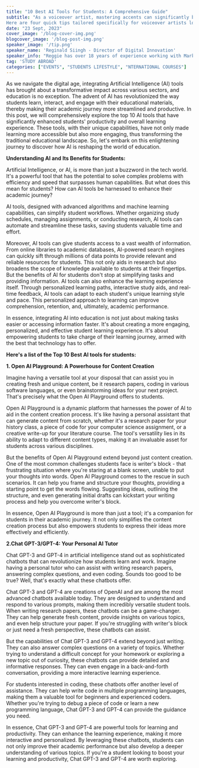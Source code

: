 ```yaml
---
title: "10 Best AI Tools for Students: A Comprehensive Guide"
subtitle: "As a voiceover artist, mastering accents can significantly broaden your range and open up more opportunities for diverse roles. 
Here are four quick tips tailored specifically for voiceover artists looking to learn accents:"
date: "23 Sept, 2023"
cover_image: '/blog-cover-img.png'
blogcover_image: '/blog-post-img.png'
speaker_image: '/tip.png'
speaker_name: 'Reginald Siingh - Director of Digital Innovation'
speaker_info: "Reggie has over 18 years of experience working with Marketing Technology. Since 2018, he has been championing ongoing marketing innovation and rapid exploration of next-generation content delivery platforms at AECC. Reggie has been a key driver in establishing AECC Global's Digital Innovation Hub in Chennai, India - which delivers marketing and technology capabilities to AECC and many of its partner institutions. In his current role, he collaborates with prominent stakeholders and institutions across the world to strengthen AECC's foothold making it one of the fastest-growing, reliable brands in the international education industry."
tag: 'STUDY ABROAD'
categories: ["EVENTS", "STUDENTS LIFESTYLE", "NTERNATIONAL COURSES"]
---
```

As we navigate the digital age, integrating Artificial Intelligence (AI) tools has brought about a transformative impact across various sectors, and education is no exception. The advent of AI has revolutionized the way students learn, interact, and engage with their educational materials, thereby making their academic journey more streamlined and productive. In this post, we will comprehensively explore the top 10 AI tools that have significantly enhanced students' productivity and overall learning experience. These tools, with their unique capabilities, have not only made learning more accessible but also more engaging, thus transforming the traditional educational landscape. So, let's embark on this enlightening journey to discover how AI is reshaping the world of education.

**Understanding AI and Its Benefits for Students:**


Artificial Intelligence, or AI, is more than just a buzzword in the tech world. It's a powerful tool that has the potential to solve complex problems with efficiency and speed that surpasses human capabilities. But what does this mean for students? How can AI tools be harnessed to enhance their academic journey?


AI tools, designed with advanced algorithms and machine learning capabilities, can simplify student workflows. Whether organizing study schedules, managing assignments, or conducting research, AI tools can automate and streamline these tasks, saving students valuable time and effort.


Moreover, AI tools can give students access to a vast wealth of information. From online libraries to academic databases, AI-powered search engines can quickly sift through millions of data points to provide relevant and reliable resources for students. This not only aids in research but also broadens the scope of knowledge available to students at their fingertips.
But the benefits of AI for students don't stop at simplifying tasks and providing information. AI tools can also enhance the learning experience itself. Through personalized learning paths, interactive study aids, and real-time feedback, AI tools can adapt to each student's unique learning style and pace. This personalized approach to learning can improve comprehension, retention, and, ultimately, academic performance.


In essence, integrating AI into education is not just about making tasks easier or accessing information faster. It's about creating a more engaging, personalized, and effective student learning experience. It's about empowering students to take charge of their learning journey, armed with the best that technology has to offer.

**Here's a list of the Top 10 Best AI tools for students:**


**1. Open AI Playground: A Powerhouse for Content Creation**

Imagine having a versatile tool at your disposal that can assist you in creating fresh and unique content, be it research papers, coding in various software languages, or even brainstorming ideas for your next project. That's precisely what the Open AI Playground offers to students.


Open AI Playground is a dynamic platform that harnesses the power of AI to aid in the content creation process. It's like having a personal assistant that can generate content from scratch, whether it's a research paper for your history class, a piece of code for your computer science assignment, or a creative write-up for your literature course. The tool's versatility lies in its ability to adapt to different content types, making it an invaluable asset for students across various disciplines.


But the benefits of Open AI Playground extend beyond just content creation. One of the most common challenges students face is writer's block - that frustrating situation where you're staring at a blank screen, unable to put your thoughts into words. Open AI Playground comes to the rescue in such scenarios. It can help you frame and structure your thoughts, providing a starting point to get the words flowing. Suggesting ideas, outlining the structure, and even generating initial drafts can kickstart your writing process and help you overcome writer's block.


In essence, Open AI Playground is more than just a tool; it's a companion for students in their academic journey. It not only simplifies the content creation process but also empowers students to express their ideas more effectively and efficiently.

**2.Chat GPT-3/GPT-4: Your Personal AI Tutor**

Chat GPT-3 and GPT-4 in artificial intelligence stand out as sophisticated chatbots that can revolutionize how students learn and work. Imagine having a personal tutor who can assist with writing research papers, answering complex questions, and even coding. Sounds too good to be true? Well, that's exactly what these chatbots offer.


Chat GPT-3 and GPT-4 are creations of OpenAI and are among the most advanced chatbots available today. They are designed to understand and respond to various prompts, making them incredibly versatile student tools.
When writing research papers, these chatbots can be a game-changer. They can help generate fresh content, provide insights on various topics, and even help structure your paper. If you're struggling with writer's block or just need a fresh perspective, these chatbots can assist.


But the capabilities of Chat GPT-3 and GPT-4 extend beyond just writing. They can also answer complex questions on a variety of topics. Whether trying to understand a difficult concept for your homework or exploring a new topic out of curiosity, these chatbots can provide detailed and informative responses. They can even engage in a back-and-forth conversation, providing a more interactive learning experience.


For students interested in coding, these chatbots offer another level of assistance. They can help write code in multiple programming languages, making them a valuable tool for beginners and experienced coders. Whether you're trying to debug a piece of code or learn a new programming language, Chat GPT-3 and GPT-4 can provide the guidance you need.



In essence, Chat GPT-3 and GPT-4 are powerful tools for learning and productivity. They can enhance the learning experience, making it more interactive and personalized. By leveraging these chatbots, students can not only improve their academic performance but also develop a deeper understanding of various topics. If you're a student looking to boost your learning and productivity, Chat GPT-3 and GPT-4 are worth exploring.